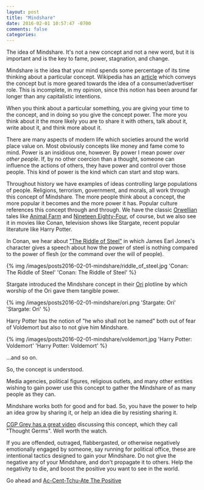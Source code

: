 ```yaml
---
layout: post
title: "Mindshare"
date: 2016-02-01 10:57:47 -0700
comments: false
categories: 
---
```


The idea of Mindshare. It's not a new concept and not a new word, but it is important and is the key to fame, power, stagnation, and change.

Mindshare is the idea that your mind spends some percentage of its time thinking about a particular concept. Wikipedia has an [article](https://en.wikipedia.org/wiki/Mind_share) which conveys the concept but is more geared towards the idea of a consumer/advertiser role. This is incomplete, in my opinion, since this notion has been around far longer than any capitalistic intentions.

When you think about a particular something, you are giving your time to the concept, and in doing so you give the concept power. The more you think about it the more likely you are to share it with others, talk about it, write about it, and think more about it.

There are many aspects of modern life which societies around the world place value on. Most obviously concepts like money and fame come to mind. Power is an insidious one, however. By power I mean power *over other people*. If, by no other coercion than a thought, someone can influence the actions of others, they have power and control over those people. This kind of power is the kind which can start and stop wars.

Throughout history we have examples of ideas controlling large populations of people. Religions, terrorism, government, and morals, all work through this concept of Mindshare. The more people think about a concept, the more popular it becomes and the more power it has. Popular culture references this concept through and through. We have the classic [Orwellian](https://en.wikipedia.org/wiki/George_Orwell) tales like [Animal Farm](https://en.wikipedia.org/wiki/Animal_Farm) and [Nineteen Eighty-Four](https://en.wikipedia.org/wiki/Nineteen_Eighty-Four), of course, but we also see it in movies like Conan, television shows like Stargate, recent popular literature like Harry Potter.

In Conan, we hear about ["The Riddle of Steel"](https://www.youtube.com/watch?v=9p2BjhSEnNI) in which James Earl Jones's character gives a speech about how the power of steel is nothing compared to the power of flesh (or the command over the will of people).

{% img /images/posts2016-02-01-mindshare/riddle_of_steel.jpg 'Conan: The Riddle of Steel' 'Conan: The Riddle of Steel' %}

Stargate introduced the Mindshare concept in their [Ori](https://www.youtube.com/watch?v=4Ci6ulWDkOA) plotline by which worship of the Ori gave them tangible power.

{% img /images/posts2016-02-01-mindshare/ori.png 'Stargate: Ori' 'Stargate: Ori' %}

Harry Potter has the notion of "he who shall not be named" both out of fear of Voldemort but also to not give him Mindshare.

{% img /images/posts2016-02-01-mindshare/voldemort.jpg 'Harry Potter: Voldemort' 'Harry Potter: Voldemort' %}

...and so on.

So, the concept is understood.

Media agencies, political figures, religious outlets, and many other entities wishing to gain power use this concept to gather the Mindshare of as many people as they can.

Mindshare works both for good and for bad. So, you have the power to help an idea grow by sharing it, or help an idea die by resisting sharing it.

[CGP Grey has a great video](https://www.youtube.com/watch?v=rE3j_RHkqJc) discussing this concept, which they call "Thought Germs". Well worth the watch.

If you are offended, outraged, flabbergasted, or otherwise negatively emotionally engaged by someone, say running for political office, these are intentional tactics designed to gain your Mindshare. Do not give the negative any of your Mindshare, and don't propagate it to others. Help the negativity to die, and boost the positive you want to see in the world.

Go ahead and [Ac-Cent-Tchu-Ate The Positive](https://www.youtube.com/watch?v=fo6VVt7XvAI)

